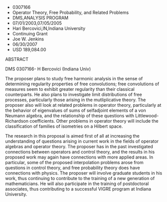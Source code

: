 
* 0307166
* Operator Theory, Free Probability, and Related Problems
* DMS,ANALYSIS PROGRAM
* 07/01/2003,07/05/2005
* Hari Bercovici,IN,Indiana University
* Continuing Grant
* Joe W. Jenkins
* 06/30/2007
* USD 189,084.00

ABSTRACT

DMS 0307166- H Bercovici (Indiana Univ)

The proposer plans to study free harmonic analysis in the sense of determining
regularity properties of free convolutions; free convolutions of measures seem
to exhibit greater regularity than their classical counterparts. He also plans
to investigate limit distributions of free processes, particularly those arising
in the mutliplicative theory. The proposer also will look at related problems in
operator theory, particularly at the behavior of eigenvalues of sums of
selfadjoint elements of a von Neumann algebra, and the relationship of these
questions with Littlewood-Richardson coefficients. Other problems in operator
theory will include the classification of families of isometries on a Hilbert
space.

The research in this proposal is aimed first of all at increasing the
understanding of questions arising in current work in the fields of operator
algebras and operator theory. The proposer has in the past investigated
connections between operators and control theory, and the results in his
proposed work may again have connections with more applied areas. In particular,
some of the proposed interpolation problems arose from questions in control
theory, and free probability theory does have connections with physics. The
proposer will involve graduate students in his work, thus continuing to
contribute to the training of a new generation of mathematicians. He will also
participate in the training of postdoctoral associates, thus contributing to a
successful VIGRE program at Indiana University.
